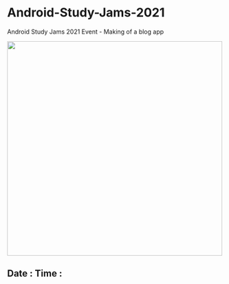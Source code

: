 # Android-Study-Jams-2021
Android Study Jams 2021 Event - Making of a blog app


<img src="https://user-images.githubusercontent.com/87534228/145713546-db48e2ba-f6f9-46e9-b498-31e13875623a.jpg" width="500" height="500" />

## Date :   Time :